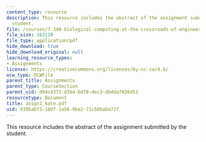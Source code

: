```yaml
---
content_type: resource
description: This resource includes the abstract of the assignment submitted by the
  student.
file: /courses/7-349-biological-computing-at-the-crossroads-of-engineering-and-science-spring-2005/038babf318df1a569be271c50baba72f_assgn1_kate.pdf
file_size: 163120
file_type: application/pdf
hide_download: true
hide_download_original: null
learning_resource_types:
- Assignments
license: https://creativecommons.org/licenses/by-nc-sa/4.0/
ocw_type: OCWFile
parent_title: Assignments
parent_type: CourseSection
parent_uid: d94c4372-d364-6d70-dec3-dbddaf026d53
resourcetype: Document
title: assgn1_kate.pdf
uid: 038babf3-18df-1a56-9be2-71c50baba72f
---
```

This resource includes the abstract of the assignment submitted by the student.